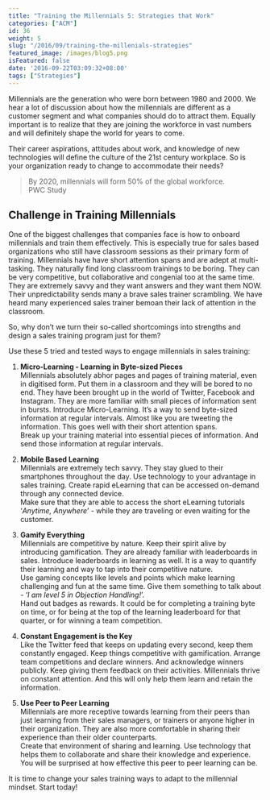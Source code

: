 ```yaml
---
title: "Training the Millennials 5: Strategies that Work"
categories: ["ACM"]
id: 36
weight: 5
slug: "/2016/09/training-the-millenials-strategies"
featured_image: /images/blog5.png
isFeatured: false
date: '2016-09-22T03:09:32+08:00'
tags: ["Strategies"]
---
```



Millennials are the generation who were born between 1980 and 2000. We hear a lot of discussion about how the millennials are different as a customer segment and what companies should do to attract them. Equally important is to realize that they are joining the workforce in vast numbers and will definitely shape the world for years to come.

Their career aspirations, attitudes about work, and knowledge of new technologies will define the culture of the 21st century workplace. So is your organization ready to change to accommodate their needs?  

> By 2020, millennials will form 50% of the global workforce.  
> PWC Study

## Challenge in Training Millennials

One of the biggest challenges that companies face is how to onboard millennials and train them effectively. This is especially true for sales based organizations who still have classroom sessions as their primary form of training. Millennials have have short attention spans and are adept at multi-tasking. They naturally find long classroom trainings to be boring. They can be very competitive, but collaborative and congenial too at the same time. They are extremely savvy and they want answers and they want them NOW. Their unpredictability sends many a brave sales trainer scrambling. We have heard many experienced sales trainer bemoan their lack of attention in the classroom.

So, why don’t we turn their so-called shortcomings into strengths and design a sales training program just for them?

Use these 5 tried and tested ways to engage millennials in sales training:

  1.  **Micro-Learning - Learning in Byte-sized Pieces**  
  Millennials absolutely abhor pages and pages of training material, even in digitised form. Put them in a classroom and they will be bored to no end. They have been brought up in the world of Twitter, Facebook and Instagram. They are more familiar with small pieces of information sent in bursts. Introduce Micro-Learning. It’s a way to send byte-sized information at regular intervals. Almost like you are tweeting the information. This goes well with their short attention spans.  
  Break up your training material into essential pieces of information. And send those information at regular intervals.

  2.  **Mobile Based Learning**  
  Millennials are extremely tech savvy. They stay glued to their smartphones throughout the day. Use technology to your advantage in sales training. Create rapid eLearning that can be accessed on-demand through any connected device.  
  Make sure that they are able to access the short eLearning tutorials ‘_Anytime, Anywhere_’ - while they are traveling or even waiting for the customer.

  3.  **Gamify Everything**  
  Millennials are competitive by nature. Keep their spirit alive by introducing gamification. They are already familiar with leaderboards in sales. Introduce leaderboards in learning as well. It is a way to quantify their learning and way to tap into their competitive nature.  
  Use gaming concepts like levels and points which make learning challenging and fun at the same time. Give them something to talk about - ‘_I am level 5 in Objection Handling!_’.  
  Hand out badges as rewards. It could be for completing a training byte on time, or for being at the top of the learning leaderboard for that quarter, or for winning a team competition.

  4.  **Constant Engagement is the Key**  
  Like the Twitter feed that keeps on updating every second, keep them constantly engaged. Keep things competitive with gamification. Arrange team competitions and declare winners. And acknowledge winners publicly. Keep giving them feedback on their activities. Millennials thrive on constant attention. And this will only help them learn and retain the information.

  5.  **Use Peer to Peer Learning**  
  Millennials are more receptive towards learning from their peers than just learning from their sales managers, or trainers or anyone higher in their organization. They are also more comfortable in sharing their experience than their older counterparts.  
  Create that environment of sharing and learning. Use technology that helps them to collaborate and share their knowledge and experience. You will be surprised at how effective this peer to peer learning can be.

It is time to change your sales training ways to adapt to the millennial mindset. Start today!
